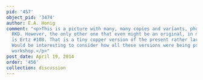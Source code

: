 ```yaml
---
pid: '457'
object_pid: '3474'
author: E.A. Honig
comment: "<p>This is a picture with many, many copies and variants, photos at the
  RKD. However, the only other one that even might be an original, in my opinion,
  is Ertz #108. That is a tiny copper version of the present rather large one on panel.
  Would be interesting to consider how all these versions were being produced in the
  workshop.</p>"
post_date: April 19, 2014
order: '456'
collection: discussion
---
```

